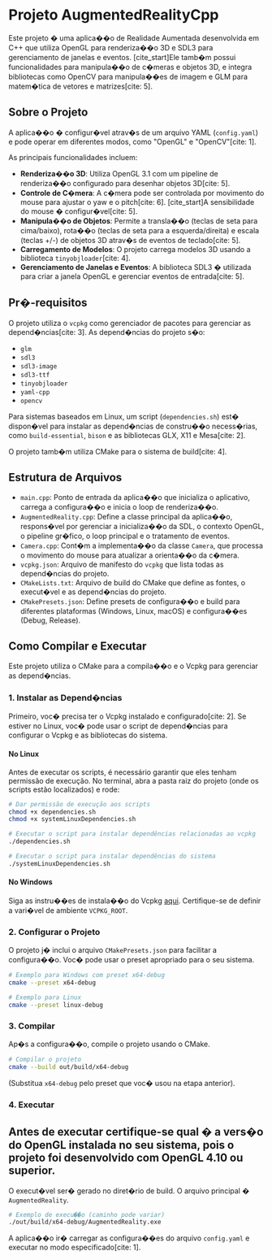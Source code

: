 # Projeto AugmentedRealityCpp

Este projeto � uma aplica��o de Realidade Aumentada desenvolvida em C++ que utiliza OpenGL para renderiza��o 3D e SDL3 para gerenciamento de janelas e eventos. [cite\_start]Ele tamb�m possui funcionalidades para manipula��o de c�meras e objetos 3D, e integra bibliotecas como OpenCV para manipula��es de imagem e GLM para matem�tica de vetores e matrizes[cite: 5].

## Sobre o Projeto

A aplica��o � configur�vel atrav�s de um arquivo YAML (`config.yaml`) e pode operar em diferentes modos, como "OpenGL" e "OpenCV"[cite: 1].

As principais funcionalidades incluem:

  * **Renderiza��o 3D**: Utiliza OpenGL 3.1 com um pipeline de renderiza��o configurado para desenhar objetos 3D[cite: 5].
  * **Controle de C�mera**: A c�mera pode ser controlada por movimento do mouse para ajustar o yaw e o pitch[cite: 6]. [cite\_start]A sensibilidade do mouse � configur�vel[cite: 5].
  * **Manipula��o de Objetos**: Permite a transla��o (teclas de seta para cima/baixo), rota��o (teclas de seta para a esquerda/direita) e escala (teclas +/-) de objetos 3D atrav�s de eventos de teclado[cite: 5].
  * **Carregamento de Modelos**: O projeto carrega modelos 3D usando a biblioteca `tinyobjloader`[cite: 4].
  * **Gerenciamento de Janelas e Eventos**: A biblioteca SDL3 � utilizada para criar a janela OpenGL e gerenciar eventos de entrada[cite: 5].

## Pr�-requisitos

O projeto utiliza o `vcpkg` como gerenciador de pacotes para gerenciar as depend�ncias[cite: 3]. As depend�ncias do projeto s�o:

  * `glm` 
  * `sdl3` 
  * `sdl3-image`
  * `sdl3-ttf`
  * `tinyobjloader`
  * `yaml-cpp`
  * `opencv`

Para sistemas baseados em Linux, um script (`dependencies.sh`) est� dispon�vel para instalar as depend�ncias de constru��o necess�rias, como `build-essential`, `bison` e as bibliotecas GLX, X11 e Mesa[cite: 2].

O projeto tamb�m utiliza CMake para o sistema de build[cite: 4].

## Estrutura de Arquivos

  * `main.cpp`: Ponto de entrada da aplica��o que inicializa o aplicativo, carrega a configura��o e inicia o loop de renderiza��o.
  * `AugmentedReality.cpp`: Define a classe principal da aplica��o, respons�vel por gerenciar a inicializa��o da SDL, o contexto OpenGL, o pipeline gr�fico, o loop principal e o tratamento de eventos.
  * `Camera.cpp`: Cont�m a implementa��o da classe `Camera`, que processa o movimento do mouse para atualizar a orienta��o da c�mera.
  * `vcpkg.json`: Arquivo de manifesto do `vcpkg` que lista todas as depend�ncias do projeto.
  * `CMakeLists.txt`: Arquivo de build do CMake que define as fontes, o execut�vel e as depend�ncias do projeto.
  * `CMakePresets.json`: Define presets de configura��o e build para diferentes plataformas (Windows, Linux, macOS) e configura��es (Debug, Release).

## Como Compilar e Executar

Este projeto utiliza o CMake para a compila��o e o Vcpkg para gerenciar as depend�ncias.

### 1\. Instalar as Depend�ncias

Primeiro, voc� precisa ter o Vcpkg instalado e configurado[cite: 2]. Se estiver no Linux, voc� pode usar o script de depend�ncias para configurar o Vcpkg e as bibliotecas do sistema.

#### No Linux
Antes de executar os scripts, é necessário garantir que eles tenham permissão de execução.
No terminal, abra a pasta raiz do projeto (onde os scripts estão localizados) e rode:
```sh
# Dar permissão de execução aos scripts
chmod +x dependencies.sh
chmod +x systemLinuxDependencies.sh

# Executar o script para instalar dependências relacionadas ao vcpkg
./dependencies.sh

# Executar o script para instalar dependências do sistema
./systemLinuxDependencies.sh

```

#### No Windows

Siga as instru��es de instala��o do Vcpkg [aqui](https://vcpkg.io/en/getting-started.html). Certifique-se de definir a vari�vel de ambiente `VCPKG_ROOT`.

### 2\. Configurar o Projeto

O projeto j� inclui o arquivo `CMakePresets.json` para facilitar a configura��o. Voc� pode usar o preset apropriado para o seu sistema.

```sh
# Exemplo para Windows com preset x64-debug
cmake --preset x64-debug

# Exemplo para Linux
cmake --preset linux-debug
```

### 3\. Compilar

Ap�s a configura��o, compile o projeto usando o CMake.

```sh
# Compilar o projeto
cmake --build out/build/x64-debug
```

(Substitua `x64-debug` pelo preset que voc� usou na etapa anterior).

### 4\. Executar

## Antes de executar certifique-se qual � a vers�o do OpenGL instalada no seu sistema, pois o projeto foi desenvolvido com OpenGL 4.10 ou superior.
O execut�vel ser� gerado no diret�rio de build. O arquivo principal � `AugmentedReality`.

```sh
# Exemplo de execu��o (caminho pode variar)
./out/build/x64-debug/AugmentedReality.exe
```

A aplica��o ir� carregar as configura��es do arquivo `config.yaml` e executar no modo especificado[cite: 1].